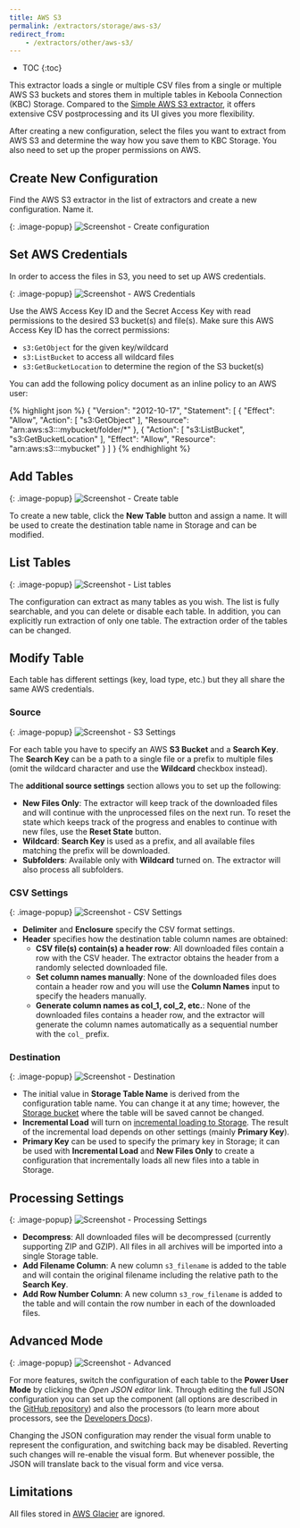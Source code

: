 ```yaml
---
title: AWS S3
permalink: /extractors/storage/aws-s3/
redirect_from:
    - /extractors/other/aws-s3/
---
```


* TOC
{:toc}

This extractor loads a single or multiple CSV files from a single or multiple AWS S3 buckets and stores them in multiple tables 
in Keboola Connection (KBC) Storage.
Compared to the [Simple AWS S3 extractor](/extractors/storage/simple-aws-s3), it offers extensive CSV postprocessing
and its UI gives you more flexibility.

After creating a new configuration, select the files you want to extract from AWS S3 and determine the way how
you save them to KBC Storage. You also need to set up the proper permissions on AWS.

## Create New Configuration

Find the AWS S3 extractor in the list of extractors and create a new configuration. Name it.

{: .image-popup}
![Screenshot - Create configuration](/extractors/storage/aws-s3/ui1.png)

## Set AWS Credentials

In order to access the files in S3, you need to set up AWS credentials.

{: .image-popup}
![Screenshot - AWS Credentials](/extractors/storage/aws-s3/ui2.png)

Use the AWS Access Key ID and the Secret Access Key with read permissions to the desired S3 bucket(s) and file(s).
Make sure this AWS Access Key ID has the correct permissions:

 - `s3:GetObject` for the given key/wildcard
 - `s3:ListBucket` to access all wildcard files
 - `s3:GetBucketLocation` to determine the region of the S3 bucket(s)

You can add the following policy document as an inline policy to an AWS user:

{% highlight json %}
{
    "Version": "2012-10-17",
    "Statement": [
        {
            "Effect": "Allow",
            "Action": [
                "s3:GetObject"
            ],
            "Resource": "arn:aws:s3:::mybucket/folder/*"
        },
        {
            "Action": [
                "s3:ListBucket",
                "s3:GetBucketLocation"
            ],
            "Effect": "Allow",
            "Resource": "arn:aws:s3:::mybucket"
        }
    ]
}
{% endhighlight %}

## Add Tables

{: .image-popup}
![Screenshot - Create table](/extractors/storage/aws-s3/ui3.png)

To create a new table, click the **New Table** button and assign a name.
It will be used to create the destination table name in Storage and can be modified.

## List Tables

{: .image-popup}
![Screenshot - List tables](/extractors/storage/aws-s3/ui9.png)

The configuration can extract as many tables as you wish.
The list is fully searchable, and you can delete or disable each table. In addition, you can explicitly run extraction of only one table.
The extraction order of the tables can be changed.

## Modify Table

Each table has different settings (key, load type, etc.) but they all share the same AWS credentials.

### Source

{: .image-popup}
![Screenshot - S3 Settings](/extractors/storage/aws-s3/ui4.png)

For each table you have to specify an AWS **S3 Bucket** and a **Search Key**.
The **Search Key** can be a path to a single file or a prefix to multiple files
(omit the wildcard character and use the **Wildcard** checkbox instead).

The **additional source settings** section allows you to set up the following:

 - **New Files Only**: The extractor will keep track of the downloaded files and will continue with the unprocessed files
 on the next run. To reset the state which keeps track of the progress and enables to continue with new files, 
 use the **Reset State** button.
 - **Wildcard**: **Search Key** is used as a prefix, and all available files matching the prefix will be downloaded.
 - **Subfolders**: Available only with **Wildcard** turned on. The extractor will also process all subfolders.
 

### CSV Settings

{: .image-popup}
![Screenshot - CSV Settings](/extractors/storage/aws-s3/ui5.png)

- **Delimiter** and **Enclosure** specify the CSV format settings.
- **Header** specifies how the destination table column names are obtained:
  - **CSV file(s) contain(s) a header row**: All downloaded files contain a row with the CSV header. The extractor obtains 
  the header from a randomly selected downloaded file. 
  - **Set column names manually**: None of the downloaded files does contain a header row and you will use the **Column Names**
  input to specify the headers manually.
  - **Generate column names as col_1, col_2, etc.**: None of the downloaded files contains a header row, and 
  the extractor will generate the column names automatically as a sequential number with the `col_` prefix.
                 
### Destination

{: .image-popup}
![Screenshot - Destination](/extractors/storage/aws-s3/ui6.png)

- The initial value in **Storage Table Name** is derived from the configuration table name. You can change it at any time; however,
the [Storage bucket](/storage/buckets/) where the table will be saved cannot be changed.
- **Incremental Load** will turn on [incremental loading to Storage](/storage/tables/#incremental-loading). The result of the
incremental load depends on other settings (mainly **Primary Key**).
- **Primary Key** can be used to specify the primary key in Storage; it can be used with **Incremental Load**
and **New Files Only** to create a configuration that incrementally loads all new files into a table in Storage.

## Processing Settings

{: .image-popup}
![Screenshot - Processing Settings](/extractors/storage/aws-s3/ui7.png)

 - **Decompress**: All downloaded files will be decompressed (currently supporting ZIP and GZIP). All files in all archives
 will be imported into a single Storage table.
 - **Add Filename Column**: A new column `s3_filename` is added to the table and will contain the original filename 
 including the relative path to the **Search Key**.
 - **Add Row Number Column**: A new column `s3_row_filename` is added to the table and will contain the row number in each 
 of the downloaded files.

## Advanced Mode

{: .image-popup}
![Screenshot - Advanced](/extractors/storage/aws-s3/ui10.png)

For more features, switch the configuration of each table to the **Power User Mode** by clicking the *Open JSON editor* link.
Through editing the full JSON configuration you can set up the component (all options are
described in the [GitHub repository](https://github.com/keboola/aws-s3-extractor)) and also the
processors (to learn more about processors, see the [Developers Docs](https://developers.keboola.com/extend/docker-runner/processors/)).

Changing the JSON configuration may render the visual form unable to represent the configuration, and switching back may
be disabled. Reverting such changes will re-enable the visual form. But whenever possible, the JSON will translate back
to the visual form and vice versa.

## Limitations

All files stored in [AWS Glacier](https://aws.amazon.com/glacier/) are ignored.
